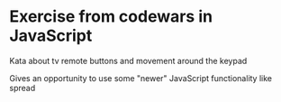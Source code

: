 # Exercise from codewars in JavaScript
Kata about tv remote buttons and movement around the keypad

Gives an opportunity to use some "newer" JavaScript functionality like spread